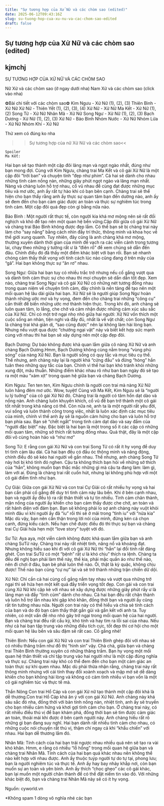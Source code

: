 ```yaml
---
title: "Sự tương hợp của Xử Nữ và các chòm sao (edited)"
date: 2025-06-12T09:43:16Z
slug: su-tuong-hop-cua-xu-nu-va-cac-chom-sao-edited
draft: false
---
```


## Sự tương hợp của Xử Nữ và các chòm sao (edited)

## kjmchj

SỰ TƯƠNG HỢP CỦA XỬ NỮ VÀ CÁC CHÒM SAO

Nữ Xử và các chòm sao (ở ngay dưới nha)
Nam Xử và các chòm sao (click vào nha)

✿Bài chi tiết với các chòm sao✿
Kim Ngưu - Xử Nữ (1),  (2), (3)
Thiên Bình - Xử Nữ 
Xử Nữ - Thiên Yết (1), (2), (3), (4)
Xử Nữ - Xử Nữ
Ma Kết - Xử Nữ (1),  (2)
Song Tử - Xử Nữ
Nhân Mã - Xử Nữ
Song Ngư - Xử Nữ (1), (2), (3)
Bạch Dương - Xử Nữ (1), (2), (3)
Xử Nữ - Bảo Bình
Nhóm Nước - Xử Nữ
Nhóm Lửa - Xử Nữ
Nhóm Khí - Xử Nữ​


Thử xem có đúng ko nha 

>>Sự tương hợp của nữ Xử Nữ và các chòm sao<<









	Spoiler
	Ma Kết:
Hai bạn sẽ tạo thành một cặp đôi lãng mạn và ngọt ngào nhất, đúng như bạn mong đợi.
Cùng với Kim Ngưu, chàng trai Ma Kết và cô gái Xử Nữ là một cặp đôi “trời ban” và chuyện tình “đẹp như phim”. Cả hai sẽ dành cho nhau những tình cảm nồng nàn, những giây phút ngọt ngào và lãng mạn nhất. Nàng và chàng luôn hỗ trợ nhau, cổ vũ nhau để cùng đạt được những mục tiêu và mơ ước, anh ấy rất tự hào khi có bạn bên cạnh. Chàng trai sẽ thể hiện cho bạn thấy rằng anh ấy thực sự quan tâm bạn đến dường nào, anh ấy sẽ đem đến cho bạn cảm giác được an toàn và thực sự nghiêm túc trong tình cảm. Một cặp đôi quá đẹp còn gì bằng nữa nào.

Bảo Bình :
Một người rất thực tế, còn người kia khá mơ mộng nên sẽ rất đối nghịch và khó để tạo nên một quan hệ bền vững.Cặp đôi giữa cô gái Xử Nữ và chàng trai Bảo Bình không được đẹp lắm. Có thể bạn sẽ bị chàng trai này làm cho “say nắng” bằng cách nhìn đầy trí thức, thông minh và khoa học về thế giới xung quanh. Tuy nhiên, đây cũng là anh chàng khá mơ mộng, thường xuyên dành thời gian của mình để vạch ra các viễn cảnh trong tương lai, chạy theo những ý tưởng rất ư là “điên rồ” để xem chúng sẽ dẫn đến đâu. Chính điều đó đã thấy một điểm khác biệt với bạn rồi. Bạn sẽ nhanh chóng cảm thấy thất vọng với tính cách lúc nào cũng đang ở trên mây của “gã”. Hai bạn không thực sự “ăn rơ” nhau.

Song Ngư:
Giữa hai bạn tuy có nhiều trắc trở nhưng nếu cố gắng vượt qua và dành tình cảm thực sự cho nhau thì mọi chuyện sẽ dần dần tốt đẹp. Xem nào, chàng trai Song Ngư và cô gái Xử Nữ có những nét tương đồng nhau trong quan niệm về chuyện tình cảm, đây chính là nền tảng để tạo nên một mối quan hệ lâu dài giữa hai bạn. Xử Nữ sẽ là người giúp Song Ngư hoàn thành những ước mơ và hy vọng, đem đến cho chàng trai những “công cụ” cần thiết để biến những ước mơ thành hiện thực. Trong khi đó, anh chàng sẽ luôn quan tâm, lo lắng, che chở và cảm nhận được những cảm xúc sâu sắc của Xử Nữ. Chỉ có một trở ngại nho nhỏ giữa hai người: Xữ Nữ vốn thích một cuộc sống an nhàn, tiện nghi và đầy đủ, nhất là về vật chất; còn Song Ngư là chàng trai khá giản dị, “sao cũng được” nên lại không làm hài lòng bạn. Nhưng nếu vượt qua được “chướng ngại vật” này và biết kết hợp sức mạnh cùng với nhau thì hai bạn sẽ xây dựng nên một cặp đẹp đôi.

Bạch Dương:
Dự báo không được khả quan lắm giữa cô nàng Xữ Nữ và anh chàng Bạch Dương.Hmm, Bạch Dương không cùng nằm trong “vùng phủ sóng” của nàng Xữ Nữ. Bạn là người sống có quy tắc và mục tiêu cụ thể. Thế nhưng, anh chàng này lại là người khá “cứng đầu” và đừng “hòng” hắn tuân theo những quy tắc của bạn. Chính vì thế hai bạn khó tránh khỏi những xung đột, mâu thuẫn. Những điểm khác nhau rõ như ban ban ngày đó sẽ tạo ra một màu “xám xịt” trong quan hệ giữa bạn và chàng Bạch Dương.

Kim Ngưu:
Ten ten ten, Kim Ngưu chính là người con trai mà nàng Xử Nữ luôn hằng đêm mơ ước. Wow, tuyệt! Cùng với Ma Kết, Kim Ngưu sẽ là “người iu lý tuởng” của cô gái Xử Nữ đó. Chàng trai là người có tâm hồn dạt dào và nồng nàn. Anh chàng luôn khuyến khích, cổ vũ để bạn trở thành một cô gái tốt nhất trong khả năng có thể. Còn nữa nè, anh ta là một người rất yêu đời, vui sống và luôn thành công trong việc, nhất là luôn xác định các mục tiêu của mình, chính vì thế anh ấy sẽ là nguồn cảm hứng cho bạn và luôn hỗ trợ bạn phía sau. Bạn sẽ “chết ngất” trong tình cảm dạt dào và say đắm của “người đặc biệt” này. Đặc biệt là hai bạn là một trong số ít các cặp có những mối quan tâm, những sở thích rất tương đồng nhau. Quả thật, đây là một cặp đôi vô cùng hoàn hảo và “như mơ”

Song Tử:
E rằng con gái Xử Nữ và con trai Song Tử có rất ít hy vọng để duy trì tình cảm lâu dài. Cả hai bạn đều có đầu óc thông minh và năng động, chính điều đó sẽ kéo hai người về gần nhau. Thế nhưng, anh chàng Song Tử này hơi bị khó tính đó nghen. Cậu ta không thích bạn hỏi về những sở thích của “hắn”, không muốn bạn thắc mắc những gì mà cậu ta đang làm: làm gì, làm với ai. Đúng là chàng trai rất cuốn hút, nhưng lại không phù hợp với một cô gái điềm tĩnh như bạn.

Cự Giải:
Giữa con gái Xử Nữ và con trai Cự Giải có rất nhiều hy vọng và hai bạn cần phải cố gắng để duy trì tình cảm này lâu bền. Khi ở bên cạnh nhau, bạn và người ấy đều tỏ ra rất thân thiết và tự tin nhiều. Tình cảm chân thành, mặn nồng của người ấy khiến cho bạn cảm thấy được che chở, an toàn và rất hãnh diện với đám bạn. Bạn sẽ không phải lo sợ anh chàng này vuột khỏi mình đâu vì khi người ấy đã “iu” rồi thì sẽ ở mãi trong “tình iu” với “nửa kia” Mặc dù vậy, bạn nên cẩn thận trong lời nói của mình, đừng kén cá chọn canh, đừng kiểu cách. Nếu hạn chế được điều đó thì thực sự bạn và chàng trai Cự Giải hứa hẹn một “love story” tuyệt vời đó.

Sư Tử:
Aya aya, một viễn cảnh không được khả quan lắm giữa bạn và anh chàng SưTử này. Chàng trai này rất nhiệt tình, năng nổ và khoáng đạt. Nhưng không hiểu sao khi đi với cô gái Xử Nữ thì “hắn” lại đổi tính rất đáng ghét. Con trai SưTử có một “bệnh” rất ư là khó chịu” thích ra lệnh. Chàng ta đều
đề nghị bạn phải làm thế này, thế kia, phải mặc quần áo như thế nào, nên đi chơi ở đâu, bạn bè phải luôn thế nào. Ôi, thật là kỳ quặc, không chịu được! Thế nào bạn cũng “cự nự” lại và sẽ trở thành những trận chiến dữ dội.

Xử Nữ:
Chỉ cần cả hai cùng cố gắng nắm tay nhau và vượt qua những trở ngại thì sẽ hứa hẹn một kết quả đầy triển vọng tốt đẹp. Con gái và con trai cùng Xử Nữ khi cặp kè với nhau sẽ xây dựng được những giây phút rấy ư là lãng mạn và đầy “tình củm” dành cho nhau. Cả hai bạn đều rất chân thành và luôn hỗ trợ lẫn nhau khi gặp khó khăn, đồng thời bạn và người ấy cũng rất tin tưởng nhau nữa. Người con trai này có thể hiểu và chia sẻ tính cách của bạn và do đó bạn cảm thấy thật gần gũi và gắn kết với anh ta. Tuy nhiên, có một vấn đề nho nhỏ gây trở ngại trong mối quan hệ của hai người. Bạn và chàng trai đều rất cầu kỳ, khó tính và hay tìm ra lỗi sai của nhau. Nếu như cả hai bạn tập trung vào những điều tích cực, tốt đẹp thì cơ hội cho một mối quan hệ lâu bền và sâu đậm sẽ rất cao. Cố gắng nhé!

Thiên Bình:
Nếu con gái Xử Nữ và con trai Thiên Bình ghép đôi với nhau sẽ có nhiều thăng trầm như đồ thị “hình sin” vậy. Chà chà, giữa bạn và chàng trai Thiên Bình thường xuyên có những thăng trầm. Bạn hy vọng một mối quan hệ thân thiết và chỉ tập trung vào hai người như là một cặp đúng nghĩa và thực sự. Chàng trai này khó có thể đem đến cho bạn một cảm giác an toàn thực sự khi quen nhau. Mặc dù phải thừa nhận rằng, chàng trai này rất thông minh nhưng với cái tính thay đổi xoành xoạch và mập mờ sẽ dễ dàng khiến cho bạn không hài lòng và không có cảm tình nhiều vì bạn vốn là một cô gái nghiêm túc và thực tế mà.

Thần Nông
Con trai Hổ Cáp và con gái Xử nữ tạo thành một cặp đôi khá là dễ thương.Con trai Hổ Cáp khá ăn ý với con gái Xử Nữ. Anh chàng này khá sâu sắc đó nha, đồng thời với bản tính nồng nàn, nhiệt tình, anh ấy sẽ truyền cho bạn nhiều cảm hứng và khơi gợi tình cảm cho bạn. Ở chàng trai này, có rất nhiều điều thú vị để bạn khám phá, đồng thời bạn sẽ tìm được cảm giác an toàn, thoải mái khi được ở bên cạnh người này. Anh chàng hiểu rất rõ những gì bạn đang suy nghĩ. Hai bạn dành rất nhiều tình cảm cho nhau, có những cuộc nói chuyện rất thú vị, thậm chí ngay cả khi “khẩu chiến” với nhau. Hai bạn dễ thương lắm đó.

Nhân Mã:
Tính cách của hai bạn trái ngược nhau nhiều quá nên sẽ tạo ra vài khó khăn. Hmm, e rằng có nhiều “lỗ hổng” trong mối quan hệ giữa bạn và chàng trai Nhân Mã. Tính cách của hai bạn quá khác nhau nên không thể nào kết hợp với nhau được. Anh ấy thuộc tuýp người tự do tự tại, phong lưu; bạn là
người nghiêm túc và thực tế. Anh ấy hay bay nhảy khắp nơi, còn bạn muốn sự an toàn và yên bình. Anh ấy thích “chọc ghẹo” các cô gái khác, bạn lại muốn một người chân thành để có thể đặt niềm tin vào đó. Với những khác biệt đó, bạn và chàng trai Nhân Mã này sẽ có ít hy vọng.


Nguồn: cyworld.vn




*Không spam 1 dòng vô nghĩa nhé các bạn
​